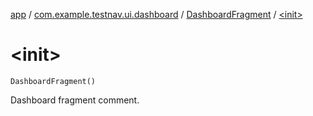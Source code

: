 [app](../../index.md) / [com.example.testnav.ui.dashboard](../index.md) / [DashboardFragment](index.md) / [&lt;init&gt;](./-init-.md)

# &lt;init&gt;

`DashboardFragment()`

Dashboard fragment comment.

